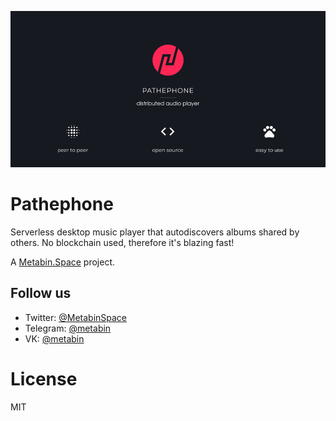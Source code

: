 ![](/banner.png)


# Pathephone

Serverless desktop music player that autodiscovers albums shared by others. No blockchain used, therefore it's blazing fast!

A [Metabin.Space](https://github.com/metabin) project.

## Follow us

- Twitter: [@MetabinSpace](http://twitter.com/MetabinSpace)
- Telegram: [@metabin](http://t.me/metabin)
- VK: [@metabin](http://vk.com/metabin)

# License
MIT
